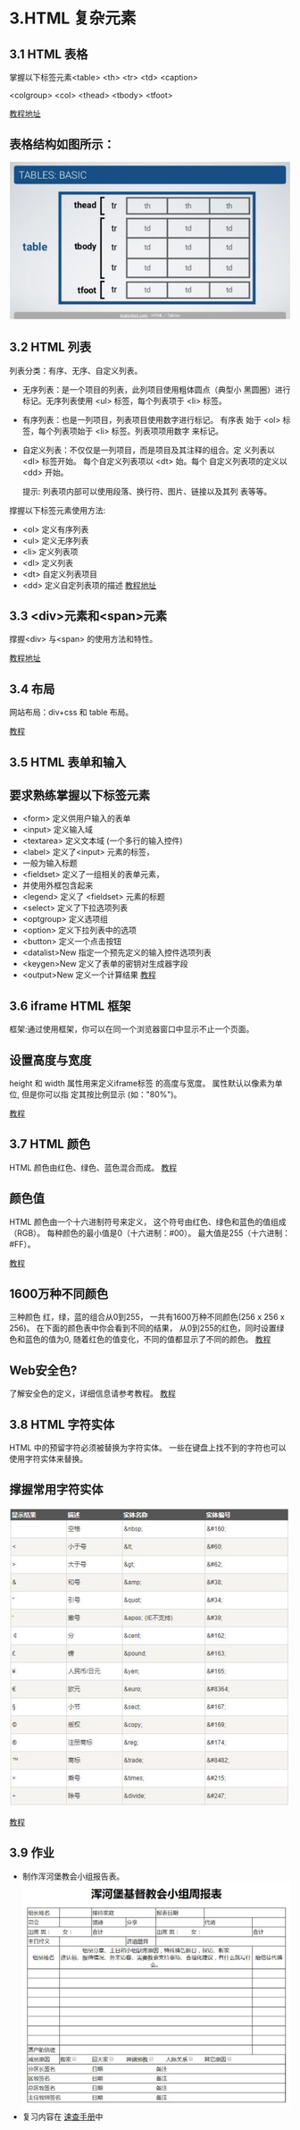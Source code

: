 # 3.HTML 复杂元素
## 3.1 HTML 表格

掌握以下标签元素\<table> \<th> \<tr> \<td> \<caption>
    
\<colgroup> \<col> \<thead> \<tbody> \<tfoot>

[教程地址](http://www.runoob.com/html/html-tables.html)
## 表格结构如图所示：
![image](tableStuck.jpg)

## 3.2 HTML 列表
 列表分类：有序、无序、自定义列表。

- 无序列表：是一个项目的列表，此列项目使用粗体圆点（典型小 黑圆圈）进行标记。无序列表使用 \<ul> 标签，每个列表项于  \<li> 标签。

- 有序列表：也是一列项目，列表项目使用数字进行标记。 有序表 始于 \<ol> 标签，每个列表项始于 \<li> 标签。列表项项用数字 来标记。 

- 自定义列表：不仅仅是一列项目，而是项目及其注释的组合。定 义列表以 \<dl> 标签开始。
每个自定义列表项以 \<dt> 始。每个 自定义列表项的定义以
\<dd> 开始。

   提示: 列表项内部可以使用段落、换行符、图片、链接以及其列 表等等。

 撑握以下标签元素使用方法:
- \<ol> 定义有序列表
- \<ul> 定义无序列表
- \<li> 定义列表项
- \<dl> 定义列表
- \<dt> 自定义列表项目
- \<dd> 定义自定列表项的描述
[教程地址](http://www.runoob.com/html/html-lists.html)

## 3.3 \<div>元素和\<span>元素

撑握\<div> 与\<span> 的使用方法和特性。

[教程地址](http://www.runoob.com/html/html-blocks.html)   
## 3.4 布局
网站布局：div+css 和 table 布局。

[教程](http://www.runoob.com/html/html-layouts.html)

## 3.5 HTML 表单和输入

## 要求熟练掌握以下标签元素
- \<form>	定义供用户输入的表单
- \<input>	定义输入域
- \<textarea>	定义文本域 (一个多行的输入控件)
- \<label>	定义了\<input> 元素的标签，
- 一般为输入标题
- \<fieldset>	定义了一组相关的表单元素，
- 并使用外框包含起来
- \<legend>	定义了 \<fieldset> 元素的标题
- \<select>	定义了下拉选项列表
- \<optgroup>	定义选项组
- \<option>	定义下拉列表中的选项
- \<button>	定义一个点击按钮
- \<datalist>New	指定一个预先定义的输入控件选项列表
- \<keygen>New	定义了表单的密钥对生成器字段
- \<output>New	定义一个计算结果
[教程](http://www.runoob.com/html/html-forms.html)

## 3.6 iframe HTML 框架
框架:通过使用框架，你可以在同一个浏览器窗口中显示不止一个页面。
##  设置高度与宽度
height 和 width 属性用来定义iframe标签
的高度与宽度。
属性默认以像素为单位, 但是你可以指
定其按比例显示 (如："80%")。

[教程](http://www.runoob.com/html/html-iframes.html)
## 3.7 HTML 颜色
HTML 颜色由红色、绿色、蓝色混合而成。
[教程](http://www.runoob.com/html/html-colors.html)
##  颜色值
HTML 颜色由一个十六进制符号来定义，
这个符号由红色、绿色和蓝色的值组成（RGB）。
每种颜色的最小值是0（十六进制：#00）。
最大值是255（十六进制：#FF）。

[教程](http://www.runoob.com/html/html-colors.html)
##  1600万种不同颜色
三种颜色 红，绿，蓝的组合从0到255，
一共有1600万种不同颜色(256 x 256 x 256)。
在下面的颜色表中你会看到不同的结果，
从0到255的红色，同时设置绿色和蓝色的值为0,
随着红色的值变化，不同的值都显示了不同的颜色。
[教程](http://www.runoob.com/html/html-colors.html)
##  Web安全色?
了解安全色的定义，详细信息请参考教程。
[教程](http://www.runoob.com/html/html-colors.html)
## 3.8 HTML 字符实体
HTML 中的预留字符必须被替换为字符实体。
一些在键盘上找不到的字符也可以使用字符实体来替换。
## 撑握常用字符实体
![image](char.jpg)

[教程](http://www.runoob.com/html/html-entities.html)

## 3.9 作业 
- 制作浑河堡教会小组报告表。
  ![image](table1.jpg)
- 复习内容在 [速查手册](http://www.runoob.com/html/html-quicklist.html)中